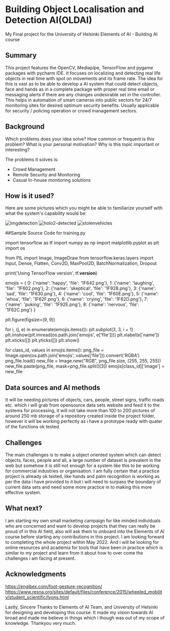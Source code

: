 # Building Object Localisation and Detection AI(OLDAI)

My Final project for the University of Helsinki Elements of AI - Building AI course

## Summary

This project features the OpenCV, Mediapipe, TensorFlow and pygame packages with pycharm IDE. It focuses on localizing and detecting real life objects in real time with spot on movements and its frame rate. The idea for this is vast as to be able to develop a AI system that could detect objects, face and hands as in a complete package with proper real time email or messaging alerts if there are any changes undesirable set in the controller. This helps in automation of smart cameras into public sectors for 24/7 monitoring sites for desired optimum security benefits. Usually applicable for security / policing operation or crowd management sectors. 


## Background

Which problems does your idea solve? How common or frequent is this problem? What is your personal motivation? Why is this topic important or interesting?

The problems it solves is: 
* Crowd Management
* Remote Security and Monitoring
* Casual In-house monitoring solutions


## How is it used?

Here are some pictures which you might be able to familiarize yourself with what the system's capability would be: 

![imgdetection](https://user-images.githubusercontent.com/71119638/131369737-3befdda1-8514-42ed-87d6-bdf73add767b.jpg)
![holo2-detected](https://user-images.githubusercontent.com/71119638/131369768-f8ad5651-ff54-4fde-9aa9-f5e27f778966.jpg)
![stolenvehicles](https://user-images.githubusercontent.com/71119638/131369926-7272a8f9-32b7-42ed-baf2-04dd6da4281a.jpg)



##Sample Source Code for training.py

import tensorflow as tf
import numpy as np
import matplotlib.pyplot as plt
import os

from PIL import Image, ImageDraw
from tensorflow.keras.layers import Input, Dense, Flatten, Conv2D, MaxPool2D, BatchNormalization, Dropout

print('Using TensorFlow version', tf.__version__)

emojis = {
    0: {'name': 'happy', 'file': '1F642.png'},
    1: {'name': 'laughing', 'file': '1F602.png'},
    2: {'name': 'skeptical', 'file': '1F928.png'},
    3: {'name': 'sad', 'file': '1F630.png'},
    4: {'name': 'cool', 'file': '1F60E.png'},
    5: {'name': 'whoa', 'file': '1F62F.png'},
    6: {'name': 'crying', 'file': '1F62D.png'},
    7: {'name': 'puking', 'file': '1F92E.png'},
    8: {'name': 'nervous', 'file': '1F62C.png'}
}

plt.figure(figsize=(9, 9))

for i, (j, e) in enumerate(emojis.items()):
    plt.subplot(3, 3, i + 1)
    plt.imshow(plt.imread(os.path.join('emojis', e['file'])))
    plt.xlabel(e['name'])
    plt.xticks([])
    plt.yticks([])
plt.show()

for class_id, values in emojis.items():
    png_file = Image.open(os.path.join('emojis', values['file'])).convert('RGBA')
    png_file.load()
    new_file = Image.new("RGB", png_file.size, (255, 255, 255))
    new_file.paste(png_file, mask=png_file.split()[3])
    emojis[class_id]['image'] = new_file
    
    


## Data sources and AI methods
It will be needing pictures of objects, cars, people, street signs, traffic roads etc. which i will grab from opensource data sets website and feed it to the systems for processing, it will not take more than 100 to 200 pictures of around 250 mb storage of a repository created inside the project folder, however it will be working perfectly as i have a prototype ready with quater of the functions ok tested.

## Challenges

The main challenges is to make a object oriented system which can detect objects, faces, people and all, a large number of dataset is prevalent in the web but somehow it is still not enough for a system like this to be working for commercial industries or organisation. I am fully certain that a practice project is already ok tested, like hands and palm recognition is working as per the data i have provided to it but i will need to surpass the boundary of current data sets and need some more practice in to making this more effective system. 

## What next?

I am starting my own small marketing campaign for like minded individuals who are concerned and want to develop projects that they can really be proud of in this AI field, also will ask them to onboard into the Elements of AI course before starting any contributions in this project. I am looking forward to completing the whole project within May 2022. And i will be looking for online resources and academia for tools that have been in practice which is similar to my project and learn from it about how to over come the challenges i am facing at present.   


## Acknowledgments
https://engibex.com/foot-gesture-recognition/
https://www.resna.org/sites/default/files/conference/2015/wheeled_mobility/student_scientific/lyons.html


Lastly, Sincere Thanks to Elements of AI Team, and University of Helsinki for designing and developing this course. It made my vision towards AI broad and made me believe in things which i though was out of my scope of knowledge. Thankyou very much. 
